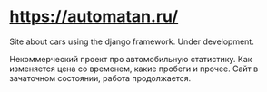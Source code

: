 # https://automatan.ru/
Site about cars using the django framework. Under development.

Некоммерческий проект про автомобильную статистику. Как изменяется цена со временем, какие пробеги и прочее. Сайт в зачаточном состоянии, работа продолжается. 
